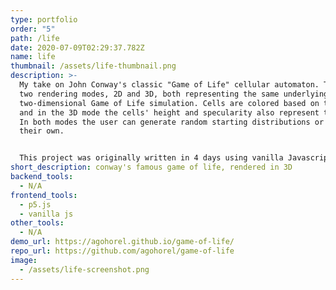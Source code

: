 ```yaml
---
type: portfolio
order: "5"
path: /life
date: 2020-07-09T02:29:37.782Z
name: life
thumbnail: /assets/life-thumbnail.png
description: >-
  My take on John Conway's classic "Game of Life" cellular automaton. There are
  two rendering modes, 2D and 3D, both representing the same underlying
  two-dimensional Game of Life simulation. Cells are colored based on their age,
  and in the 3D mode the cells' height and specularity also represent their age.
  In both modes the user can generate random starting distributions or draw in
  their own.


  This project was originally written in 4 days using vanilla Javascript, HTML canvas, and WebGL via the lovely p5.js library. Working on this project was a pleasure and I really came to appreciate the beauty of the unlikely complexity that arises from just a handful of simple rules.
short_description: conway's famous game of life, rendered in 3D
backend_tools:
  - N/A
frontend_tools:
  - p5.js
  - vanilla js
other_tools:
  - N/A
demo_url: https://agohorel.github.io/game-of-life/
repo_url: https://github.com/agohorel/game-of-life
image:
  - /assets/life-screenshot.png
---
```

